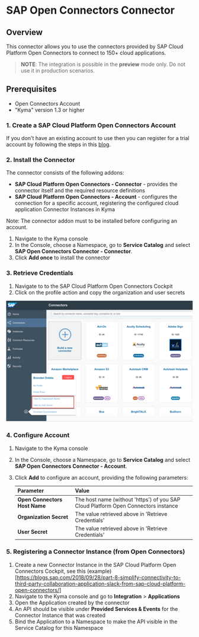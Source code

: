 # SAP Open Connectors Connector

## Overview

This connector allows you to use the connectors provided by SAP Cloud Platform Open Connectors to connect to 150+ cloud applications.

> **NOTE**: The integration is possible in the **preview** mode only. Do not use it in production scenarios.

## Prerequisites
* Open Connectors Account 
* "Kyma" version 1.3 or higher

### 1. Create a SAP Cloud Platform Open Connectors Account

If you don't have an existing account to use then you can register for a trial account by following the steps in this [blog](https://blogs.sap.com/2018/09/19/part-1-enable-sap-cloud-platform-open-connectors-in-trial/).


### 2. Install the Connector 

The connector consists of the following addons:

* **SAP Cloud Platform Open Connectors - Connector** - provides the connector itself and the required resource definitions
* **SAP Cloud Platform Open Connectors - Account** - configures the connection for a specific account, registering the configured cloud application Connector Instances in Kyma

Note: The connector addon must to be installed before configuring an account.

1. Navigate to the Kyma console
2. In the Console, choose a Namespace, go to **Service Catalog** and select  **SAP Open Connectors Connector - Connector**.
3. Click **Add once** to install the connector

### 3. Retrieve Credentials
1. Navigate to to the SAP Cloud Platform Open Connectors Cockpit
2. Click on the profile action and copy the organization and user secrets

![Open Connectors Settings](assets/openconnectors-settings.png)  

### 4. Configure Account 
1. Navigate to the Kyma console
2. In the Console, choose a Namespace, go to **Service Catalog** and select **SAP Open Connectors Connector - Account**.
3. Click **Add** to configure an account, providing the following parameters: 

    | Parameter    | Value |
    | --- | ---|
    | **Open Connectors Host Name**   | The host name (without 'https') of you SAP Cloud Platform Open Connectors instance |
    | **Organization Secret**| The value retrieved above in 'Retrieve Credentials' |
    | **User Secret**| The value retrieved above in 'Retrieve Credentials' |
     
### 5. Registering a Connector Instance (from Open Connectors)
1. Create a new Connector Instance in the SAP Cloud Platform Open Connectors Cockpit, see this (example)[https://blogs.sap.com/2018/09/28/part-8-simplify-connectivity-to-third-party-collaboration-application-slack-from-sap-cloud-platform-open-connectors/]
2. Navigate to the Kyma console and go to **Integration** > **Applications** 
3. Open the Application created by the connector
4. An API should be visible under **Provided Services & Events** for the Connector Instance that was created
5. Bind the Application to a Namespace to make the API visible in the Service Catalog for this Namespace  
